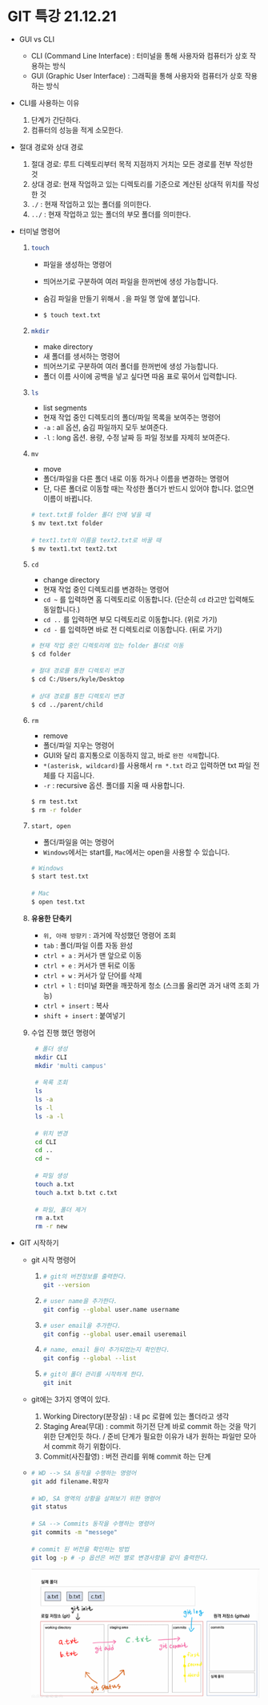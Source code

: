 # GIT 특강 21.12.21

- GUI vs CLI
  - CLI (Command Line Interface) : 터미널을 통해 사용자와 컴퓨터가 상호 작용하는 방식
  - GUI (Graphic User Interface) : 그래픽을 통해 사용자와 컴퓨터가 상호 작용하는 방식



- CLI를 사용하는 이유
  1. 단계가 간단하다.
  2. 컴퓨터의 성능을 적게 소모한다.



- 절대 경로와 상대 경로
  1. 절대 경로: 루트 디렉토리부터 목적 지점까지 거치는 모든 경로를 전부 작성한 것
  2. 상대 경로: 현재 작업하고 있는 디렉토리를 기준으로 계산된 상대적 위치를 작성한 것
  3.  `./`   : 현재 작업하고 있는 폴더를 의미한다.
  4. `../` : 현재 작업하고 있는 폴더의 부모 폴더를 의미한다.



- 터미널 명령어

  1. ```bash
     touch
     ```

     - 파일을 생성하는 명령어

     - 띄어쓰기로 구분하여 여러 파일을 한꺼번에 생성 가능합니다.

     - 숨김 파일을 만들기 위해서 `.`을 파일 명 앞에 붙입니다.

     - ```bash
       $ touch text.txt
       ```

  2. ```bash
     mkdir
     ```

     - make directory
     - 새 폴더를 생서하는 명령어
     - 띄어쓰기로 구분하여 여러 폴더를 한꺼번에 생성 가능합니다.
     - 폴더 이름 사이에 공백을 넣고 싶다면 따옴 표로 묶어서 입력합니다.

  3. ```bash
     ls
     ```

     - list segments
     - 현재 작업 중인 디렉토리의 폴더/파일 목록을 보여주는 명령어
     - `-a` : all 옵션, 숨김 파일까지 모두 보여준다.
     - `-l` : long 옵션. 용량, 수정 날짜 등 파일 정보를 자제히 보여준다. 

  4. `mv`

     - move
     - 폴더/파일을 다른 폴더 내로 이동 하거나 이름을 변경하는 명령어
     - 단, 다른 폴더로 이동할 때는 작성한 폴더가 반드시 있어야 합니다. 없으면 이름이 바뀝니다.

     ```bash
     # text.txt를 folder 폴더 안에 넣을 때
     $ mv text.txt folder
     
     # text1.txt의 이름을 text2.txt로 바꿀 때
     $ mv text1.txt text2.txt
     ```

  5. `cd`

     - change directory
     - 현재 작업 중인 디렉토리를 변경하는 명령어
     - `cd ~` 를 입력하면 홈 디렉토리로 이동합니다. (단순히 `cd` 라고만 입력해도 동일합니다.)
     - `cd ..` 를 입력하면 부모 디렉토리로 이동합니다. (위로 가기)
     - `cd -` 를 입력하면 바로 전 디렉토리로 이동합니다. (뒤로 가기)

     ```bash
     # 현재 작업 중인 디렉토리에 있는 folder 폴더로 이동
     $ cd folder
     
     # 절대 경로를 통한 디렉토리 변경
     $ cd C:/Users/kyle/Desktop
     
     # 상대 경로를 통한 디렉토리 변경
     $ cd ../parent/child
     ```

  6. `rm`

     - remove
     - 폴더/파일 지우는 명령어
     - GUI와 달리 휴지통으로 이동하지 않고, 바로 `완전 삭제`합니다.
     - `*(asterisk, wildcard)`를 사용해서 `rm *.txt` 라고 입력하면 txt 파일 전체를 다 지웁니다.
     - `-r` : recursive 옵션. 폴더를 지울 때 사용합니다.

     ```bash
     $ rm test.txt
     $ rm -r folder
     ```

  7. `start, open`

     - 폴더/파일을 여는 명령어
     - `Windows`에서는 start를, `Mac`에서는 open을 사용할 수 있습니다.

     ```bash
     # Windows
     $ start test.txt
     
     # Mac
     $ open test.txt
     ```

  8. **유용한 단축키**

     - `위, 아래 방향키` : 과거에 작성했던 명령어 조회
     - `tab` : 폴더/파일 이름 자동 완성
     - `ctrl + a` : 커서가 맨 앞으로 이동
     - `ctrl + e` : 커서가 맨 뒤로 이동
     - `ctrl + w` : 커서가 앞 단어를 삭제
     - `ctrl + l` : 터미널 화면을 깨끗하게 청소 (스크롤 올리면 과거 내역 조회 가능)
     - `ctrl + insert` : 복사
     - `shift + insert` : 붙여넣기

  9. 수업 진행 했던 명령어

     ```bash
      # 폴더 생성
      mkdir CLI
      mkdir 'multi campus'
     
      # 목록 조회
      ls
      ls -a
      ls -l
      ls -a -l
     
      # 위치 변경
      cd CLI
      cd ..
      cd ~
     
      # 파일 생성
      touch a.txt
      touch a.txt b.txt c.txt
     
      # 파일, 폴더 제거
      rm a.txt
      rm -r new
     ```

- GIT 시작하기

  - git 시작 명령어

    1. ```bash
       # git의 버전정보를 출력한다.
       git --version
       ```

    2. ```bash
       # user name을 추가한다.
       git config --global user.name username
       ```

    3. ```bash
       # user email을 추가한다.
       git config --global user.email useremail
       ```

    4. ```bash
       # name, email 들이 추가되었는지 확인한다.
       git config --global --list
       ```

    5. ```bash
       # git이 폴더 관리를 시작하게 한다.
       git init
       ```

  - git에는 3가지 영역이 있다.

    1. Working Directory(분장실) : 내 pc 로컬에 있는 폴더라고 생각
    2. Staging Area(무대) : commit 하기전 단계 바로 commit 하는 것을 막기위한 단계인듯 하다. / 준비 단계가 필요한 이유가 내가 원하는 파일만 모아서 commit  하기 위함이다.
    3. Commit(사진촬영) : 버전 관리를 위해 commit 하는 단계

  - ```bash
    # WD --> SA 동작을 수행하는 명령어
    git add filename.확장자
    
    # WD, SA 영역의 상황을 살펴보기 위한 명령어
    git status
    
    # SA --> Commits 동작을 수행하는 명령어
    git commits -m "messege"
    
    # commit 된 버전을 확인하는 방법
    git log -p # -p 옵션은 버전 별로 변경사항을 같이 출력한다.
    ```

    ![image-20211221173849239](GIT_특강.assets/image-20211221173849239.png)

​				

